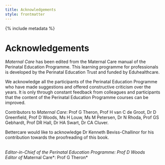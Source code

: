 ```yaml
---
title: Acknowledgements
style: frontmatter
---
```


{% include metadata %}

# Acknowledgements

*Maternal Care* has been edited from the Maternal Care manual of the Perinatal Education Programme. This learning programme for professionals is developed by the Perinatal Education Trust and funded by Eduhealthcare.

We acknowledge all the participants of the Perinatal Education Programme who have made suggestions and offered constructive criticism over the years. It is only through constant feedback from colleagues and participants that the content of the Perinatal Education Programme courses can be improved.

Contributors to *Maternal Care*: Prof G Theron, Prof H van C de Groot, Dr D Greenfield, Prof D Woods, Ms H Louw, Ms M Petersen, Dr N Rhoda, Prof GS Gebhardt, Prof DR Hall, Dr HA Swart, Dr CA Cluver.

Bettercare would like to acknowledge Dr Kenneth Beviss-Challinor for his contribution towards the proofreading of this book.

<br>*Editor-in-Chief of the Perinatal Education Programme: Prof D Woods*
<br>*Editor of* Maternal Care*: Prof G Theron*
